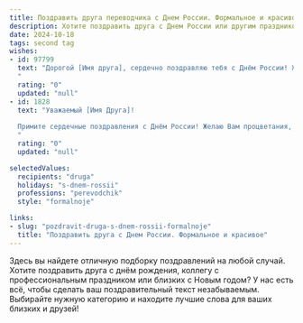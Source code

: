 ```yaml
---
title: Поздравить друга переводчика с Днем России. Формальное и красивое
description: Хотите поздравить друга с Днем России или другим праздником? Наш ИИ создаст незабываемое поздравление, а вы обязательно выделитесь среди других.  
date: 2024-10-18
tags: second tag
wishes:
- id: 97799
  text: "Дорогой [Имя друга], сердечно поздравляю тебя с Днём России! Желаю тебе крепкого здоровья, благополучия и новых профессиональных успехов в твоей важной и интересной работе переводчика. Пусть твой талант и мастерство продолжают радовать и вдохновлять! С праздником!
  "
  rating: "0"
  updated: "null"
- id: 1828
  text: "Уважаемый [Имя Друга]!
  
  Примите сердечные поздравления с Днём России! Желаю Вам процветания, успехов в Вашем важном деле перевода, объединяющем культуры и народы, а также благополучия и всего наилучшего.
  "
  rating: "0"
  updated: "null"

selectedValues:
  recipients: "druga"
  holidays: "s-dnem-rossii"
  professions: "perevodchik"
  style: "formalnoje"

links:
- slug: "pozdravit-druga-s-dnem-rossii-formalnoje"
  title: "Поздравить друга с Днем России. Формальное и красивое"
---
```


Здесь вы найдете отличную подборку поздравлений на любой случай.
Хотите поздравить друга с днём рождения, коллегу с профессиональным праздником или близких с Новым годом? У нас есть всё, чтобы сделать ваш поздравительный текст незабываемым. Выбирайте нужную категорию и находите лучшие слова для ваших близких и друзей!
